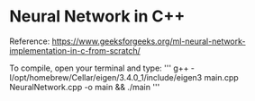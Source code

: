 # Neural Network in C++
Reference: https://www.geeksforgeeks.org/ml-neural-network-implementation-in-c-from-scratch/

To compile, open your terminal and type:
'''
g++ -I/opt/homebrew/Cellar/eigen/3.4.0_1/include/eigen3 main.cpp NeuralNetwork.cpp -o main && ./main
'''